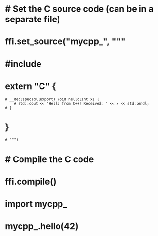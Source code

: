 
# # Set the C source code (can be in a separate file)
# ffi.set_source("mycpp_", """
# #include <iostream>

# extern "C" {
    # __declspec(dllexport) void hello(int x) {
        # std::cout << "Hello from C++! Received: " << x << std::endl;
    # }
# }
    # """)
    
# # Compile the C code
# ffi.compile()

# import mycpp_
# mycpp_.hello(42)

